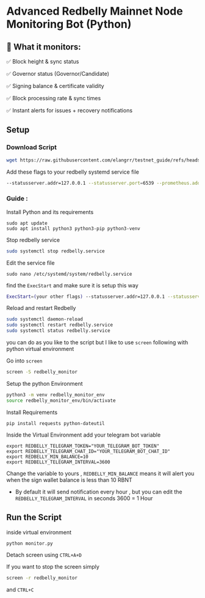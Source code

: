 # Advanced Redbelly Mainnet Node Monitoring Bot (Python)

## 🎯 What it monitors:

✅ Block height & sync status

✅ Governor status (Governor/Candidate)

✅ Signing balance & certificate validity

✅ Block processing rate & sync times

✅ Instant alerts for issues + recovery notifications

## Setup

### Download Script 
```bash
wget https://raw.githubusercontent.com/elangrr/testnet_guide/refs/heads/main/redbelly-mainnet/monitoring/monitor.py
```

Add these flags to your redbelly systemd service file
```bash
--statusserver.addr=127.0.0.1 --statusserver.port=6539 --prometheus.addr=127.0.0.1
```

### Guide : 

Install Python and its requirements
```
sudo apt update
sudo apt install python3 python3-pip python3-venv
```

Stop redbelly service
```bash
sudo systemctl stop redbelly.service
```
Edit the service file

```
sudo nano /etc/systemd/system/redbelly.service
```

find the `ExecStart` and make sure it is setup this way
```bash
ExecStart=(your other flags) --statusserver.addr=127.0.0.1 --statusserver.port=6539 --prometheus.addr=127.0.0.1 --mainnet
```

Reload and restart Redbelly
```bash
sudo systemctl daemon-reload
sudo systemctl restart redbelly.service
sudo systemctl status redbelly.service
```

you can do as you like to the script but I like to use `screen` following with python virtual environment

Go into `screen`
```bash
screen -S redbelly_monitor
```

Setup the python Environment
```bash
python3 -m venv redbelly_monitor_env
source redbelly_monitor_env/bin/activate
```

Install Requirements
```
pip install requests python-dateutil
```

Inside the Virtual Environment add your telegram bot variable
```
export REDBELLY_TELEGRAM_TOKEN="YOUR_TELEGRAM_BOT_TOKEN"
export REDBELLY_TELEGRAM_CHAT_ID="YOUR_TELEGRAM_BOT_CHAT_ID" 
export REDBELLY_MIN_BALANCE=10
export REDBELLY_TELEGRAM_INTERVAL=3600
```

Change the variable to yours , `REDBELLY_MIN_BALANCE` means it will alert you when the sign wallet balance is less than 10 RBNT

* By default it will send notification every hour , but you can edit the `REDBELLY_TELEGRAM_INTERVAL` in seconds 3600 = 1 Hour

## Run the Script

inside virtual environment 
```bash
python monitor.py
```

Detach screen using `CTRL+A+D` 

If you want to stop the screen simply 

```bash
screen -r redbelly_monitor
```
and `CTRL+C`
